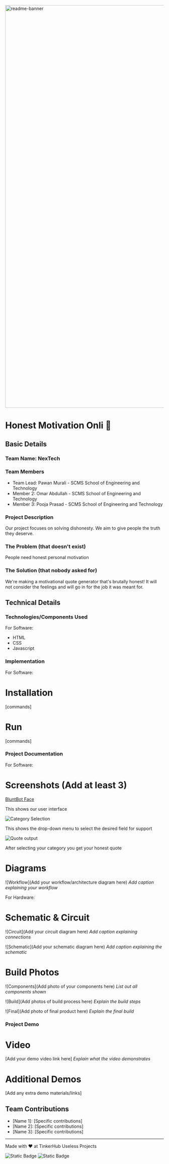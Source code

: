<img width="1280" alt="readme-banner" src="https://github.com/user-attachments/assets/35332e92-44cb-425b-9dff-27bcf1023c6c">

# Honest Motivation Onli 🎯


## Basic Details
### Team Name: NexTech


### Team Members
- Team Lead: Pawan Murali - SCMS School of Engineering and Technology
- Member 2: Omar Abdullah - SCMS School of Engineering and Technology
- Member 3: Pooja Prasad - SCMS School of Engineering and Technology

### Project Description
Our project focuses on solving dishonesty. We aim to give people the truth they deserve.

### The Problem (that doesn't exist)
People need honest personal motivation

### The Solution (that nobody asked for)
We're making a motivational quote generator that's brutally honest! It will not consider the feelings and will go in for the job it was meant for.

## Technical Details
### Technologies/Components Used
For Software:
- HTML
- CSS
- Javascript

### Implementation
For Software:
# Installation
[commands]

# Run
[commands]

### Project Documentation
For Software:

# Screenshots (Add at least 3)
[BluntBot Face](https://github.com/user-attachments/assets/ce19e958-860c-464b-89e4-0add07687f3b)

This shows our user interface

![Category Selection](https://github.com/user-attachments/assets/296300b3-ed41-4302-9427-cb72d11ea54e)

This shows the drop-down menu to select the desired field for support

![Quote output](https://github.com/user-attachments/assets/ea4de55d-7668-44ac-b8b1-e5c90e31d01f)

After selecting your category you get your honest quote

# Diagrams
![Workflow](Add your workflow/architecture diagram here)
*Add caption explaining your workflow*

For Hardware:

# Schematic & Circuit
![Circuit](Add your circuit diagram here)
*Add caption explaining connections*

![Schematic](Add your schematic diagram here)
*Add caption explaining the schematic*

# Build Photos
![Components](Add photo of your components here)
*List out all components shown*

![Build](Add photos of build process here)
*Explain the build steps*

![Final](Add photo of final product here)
*Explain the final build*

### Project Demo
# Video
[Add your demo video link here]
*Explain what the video demonstrates*

# Additional Demos
[Add any extra demo materials/links]

## Team Contributions
- [Name 1]: [Specific contributions]
- [Name 2]: [Specific contributions]
- [Name 3]: [Specific contributions]

---
Made with ❤️ at TinkerHub Useless Projects 

![Static Badge](https://img.shields.io/badge/TinkerHub-24?color=%23000000&link=https%3A%2F%2Fwww.tinkerhub.org%2F)
![Static Badge](https://img.shields.io/badge/UselessProject--24-24?link=https%3A%2F%2Fwww.tinkerhub.org%2Fevents%2FQ2Q1TQKX6Q%2FUseless%2520Projects)



